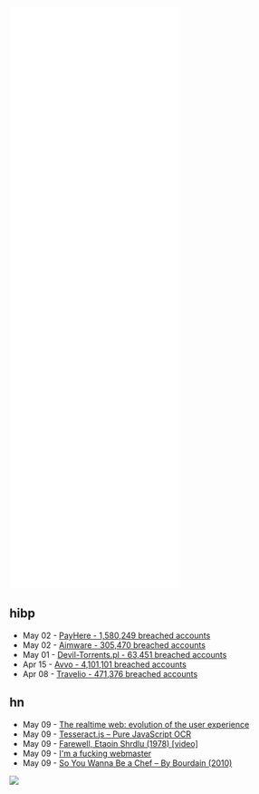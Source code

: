 ![Metrics](https://raw.githubusercontent.com/phixion/phixion/master/metrics.svg)

## hibp

<!--
for https://github.com/phixion/phixion/blob/main/.github/workflows/feeds.yml
-->
<!--START_SECTION:haveibeenpwnd-->
- May 02 - [PayHere - 1,580,249 breached accounts](https://haveibeenpwned.com/PwnedWebsites#PayHere)
- May 02 - [Aimware - 305,470 breached accounts](https://haveibeenpwned.com/PwnedWebsites#Aimware)
- May 01 - [Devil-Torrents.pl - 63,451 breached accounts](https://haveibeenpwned.com/PwnedWebsites#DevilTorrents)
- Apr 15 - [Avvo - 4,101,101 breached accounts](https://haveibeenpwned.com/PwnedWebsites#Avvo)
- Apr 08 - [Travelio - 471,376 breached accounts](https://haveibeenpwned.com/PwnedWebsites#Travelio)
<!--END_SECTION:haveibeenpwnd-->

## hn

<!--
for https://github.com/phixion/phixion/blob/main/.github/workflows/feeds.yml
-->
<!--START_SECTION:hn-->
- May 09 - [The realtime web: evolution of the user experience](https://ably.com/blog/the-realtime-web-evolution-of-the-user-experience)
- May 09 - [Tesseract.js – Pure JavaScript OCR](https://github.com/naptha/tesseract.js)
- May 09 - [Farewell, Etaoin Shrdlu (1978) [video]](https://archive.org/details/FarewellEtaoinShrdlu)
- May 09 - [I'm a fucking webmaster](https://justinjackson.ca/webmaster/)
- May 09 - [So You Wanna Be a Chef – By Bourdain (2010)](https://web.archive.org/web/20210225165109/https://ruhlman.com/so-you-wanna-be-a-chef-by-bourdain-2/)
<!--END_SECTION:hn-->

<!--
for https://yhype.me
-->
![](https://hit.yhype.me/github/profile?user_id=13013670)
